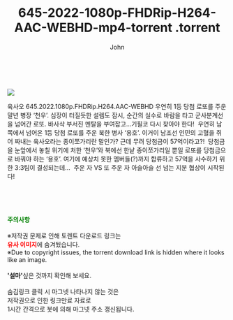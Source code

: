 ﻿---
layout: post
title:  "                   645-2022-1080p-FHDRip-H264-AAC-WEBHD-mp4-torrent                .torrent"
author: John
categories: [ 영화 ]
tags: [  ]
image: https://torrentrj57.com/uploadfile/full/153ea8968b4e4fccb79ed337ee22f3ebfe945db0.jpg 
description: "                   645-2022-1080p-FHDRip-H264-AAC-WEBHD-mp4-torrent                 torrent 정보 공유"
toc: true
toc_sticky: true
---

<br>
<p><img src="https://torrentrj57.com/uploadfile/full/153ea8968b4e4fccb79ed337ee22f3ebfe945db0.jpg"/></p>
 육사오 645.2022.1080p.FHDRip.H264.AAC-WEBHD 우연히 1등 당첨 로또를 주운 말년 병장 ‘천우’. 심장이 터질듯한 설렘도 잠시, 순간의 실수로 바람을 타고 군사분계선을 넘어간 로또. 바사삭 부서진 멘탈을 부여잡고…기필코 다시 찾아야 한다!  우연히 남쪽에서 넘어온 1등 당첨 로또를 주운 북한 병사 ‘용호’. 이거이 남조선 인민의 고혈을 쥐어 짜내는 육사오라는 종이쪼가리란 말인가? 근데 무려 당첨금이 57억이라고?!  당첨금을 눈앞에서 놓칠 위기에 처한 ‘천우’와 북에선 한낱 종이쪼가리일 뿐일 로또를 당첨금으로 바꿔야 하는 ‘용호’. 여기에 예상치 못한 멤버들(?)까지 합류하고 57억을 사수하기 위한 3:3팀이 결성되는데…  주운 자 VS 또 주운 자 아슬아슬 선 넘는 지분 협상이 시작된다! 
    
<br><br><br>
<p data-ke-size="size16"><b><span style="color: green;">주의사항</span></b><br /><br />※저작권 문제로 인해 토렌트 다운로드 링크는<br /><b><span style="color: red;">유사 이미지</span></b>에 숨겨뒀습니다.<br />※Due to copyright issues, the torrent download link is hidden where it looks like an image.<br /><br /><b>'설마'</b>싶은 것까지 확인해 보세요.<br /><br />숨김링크 클릭 시 마그넷 나타나지 않는 것은<br />저작권으로 인한 링크만료 자료로<br />1시간 간격으로 봇에 의해 마그넷 주소 갱신됩니다.</p>
